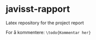 # javisst-rapport
Latex repository for the project report

For å kommentere:
```\todo{Kommentar her}```
